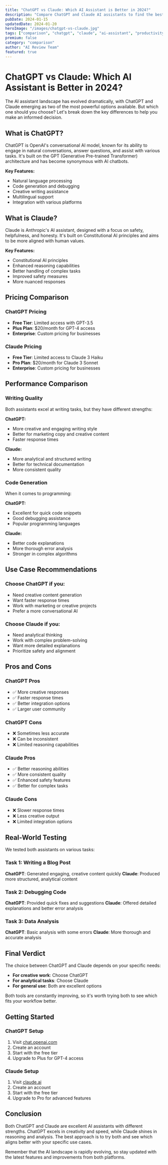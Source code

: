 ```yaml
---
title: "ChatGPT vs Claude: Which AI Assistant is Better in 2024?"
description: "Compare ChatGPT and Claude AI assistants to find the best tool for your needs. We break down features, pricing, and real-world performance."
pubDate: 2024-01-15
updatedDate: 2024-01-20
heroImage: "/images/chatgpt-vs-claude.jpg"
tags: ["comparison", "chatgpt", "claude", "ai-assistant", "productivity"]
premium: false
category: "comparison"
author: "AI Review Team"
featured: true
---
```


# ChatGPT vs Claude: Which AI Assistant is Better in 2024?

The AI assistant landscape has evolved dramatically, with ChatGPT and Claude emerging as two of the most powerful options available. But which one should you choose? Let's break down the key differences to help you make an informed decision.

## What is ChatGPT?

ChatGPT is OpenAI's conversational AI model, known for its ability to engage in natural conversations, answer questions, and assist with various tasks. It's built on the GPT (Generative Pre-trained Transformer) architecture and has become synonymous with AI chatbots.

**Key Features:**
- Natural language processing
- Code generation and debugging
- Creative writing assistance
- Multilingual support
- Integration with various platforms

## What is Claude?

Claude is Anthropic's AI assistant, designed with a focus on safety, helpfulness, and honesty. It's built on Constitutional AI principles and aims to be more aligned with human values.

**Key Features:**
- Constitutional AI principles
- Enhanced reasoning capabilities
- Better handling of complex tasks
- Improved safety measures
- More nuanced responses

## Pricing Comparison

### ChatGPT Pricing
- **Free Tier**: Limited access with GPT-3.5
- **Plus Plan**: $20/month for GPT-4 access
- **Enterprise**: Custom pricing for businesses

### Claude Pricing
- **Free Tier**: Limited access to Claude 3 Haiku
- **Pro Plan**: $20/month for Claude 3 Sonnet
- **Enterprise**: Custom pricing for businesses

## Performance Comparison

### Writing Quality
Both assistants excel at writing tasks, but they have different strengths:

**ChatGPT:**
- More creative and engaging writing style
- Better for marketing copy and creative content
- Faster response times

**Claude:**
- More analytical and structured writing
- Better for technical documentation
- More consistent quality

### Code Generation
When it comes to programming:

**ChatGPT:**
- Excellent for quick code snippets
- Good debugging assistance
- Popular programming languages

**Claude:**
- Better code explanations
- More thorough error analysis
- Stronger in complex algorithms

## Use Case Recommendations

### Choose ChatGPT if you:
- Need creative content generation
- Want faster response times
- Work with marketing or creative projects
- Prefer a more conversational AI

### Choose Claude if you:
- Need analytical thinking
- Work with complex problem-solving
- Want more detailed explanations
- Prioritize safety and alignment

## Pros and Cons

### ChatGPT Pros
- ✅ More creative responses
- ✅ Faster response times
- ✅ Better integration options
- ✅ Larger user community

### ChatGPT Cons
- ❌ Sometimes less accurate
- ❌ Can be inconsistent
- ❌ Limited reasoning capabilities

### Claude Pros
- ✅ Better reasoning abilities
- ✅ More consistent quality
- ✅ Enhanced safety features
- ✅ Better for complex tasks

### Claude Cons
- ❌ Slower response times
- ❌ Less creative output
- ❌ Limited integration options

## Real-World Testing

We tested both assistants on various tasks:

### Task 1: Writing a Blog Post
**ChatGPT**: Generated engaging, creative content quickly
**Claude**: Produced more structured, analytical content

### Task 2: Debugging Code
**ChatGPT**: Provided quick fixes and suggestions
**Claude**: Offered detailed explanations and better error analysis

### Task 3: Data Analysis
**ChatGPT**: Basic analysis with some errors
**Claude**: More thorough and accurate analysis

## Final Verdict

The choice between ChatGPT and Claude depends on your specific needs:

- **For creative work**: Choose ChatGPT
- **For analytical tasks**: Choose Claude
- **For general use**: Both are excellent options

Both tools are constantly improving, so it's worth trying both to see which fits your workflow better.

## Getting Started

### ChatGPT Setup
1. Visit [chat.openai.com](https://chat.openai.com)
2. Create an account
3. Start with the free tier
4. Upgrade to Plus for GPT-4 access

### Claude Setup
1. Visit [claude.ai](https://claude.ai)
2. Create an account
3. Start with the free tier
4. Upgrade to Pro for advanced features

## Conclusion

Both ChatGPT and Claude are excellent AI assistants with different strengths. ChatGPT excels in creativity and speed, while Claude shines in reasoning and analysis. The best approach is to try both and see which aligns better with your specific use cases.

Remember that the AI landscape is rapidly evolving, so stay updated with the latest features and improvements from both platforms.
